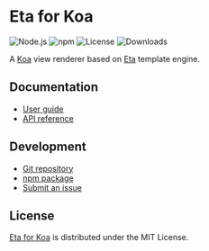 # Eta for Koa
![Node.js](https://badgen.net/npm/node/@cedx/koa-eta) ![npm](https://badgen.net/npm/v/@cedx/koa-eta) ![License](https://badgen.net/npm/license/@cedx/koa-eta) ![Downloads](https://badgen.net/npm/dt/@cedx/koa-eta)

A [Koa](https://koajs.com) view renderer based on [Eta](https://eta.js.org) template engine.

## Documentation
- [User guide](https://docs.belin.io/koa-eta)
- [API reference](https://docs.belin.io/koa-eta/api)

## Development
- [Git repository](https://github.com/cedx/koa-eta)
- [npm package](https://www.npmjs.com/package/@cedx/koa-eta)
- [Submit an issue](https://github.com/cedx/koa-eta/issues)

## License
[Eta for Koa](https://github.com/cedx/koa-eta) is distributed under the MIT License.
